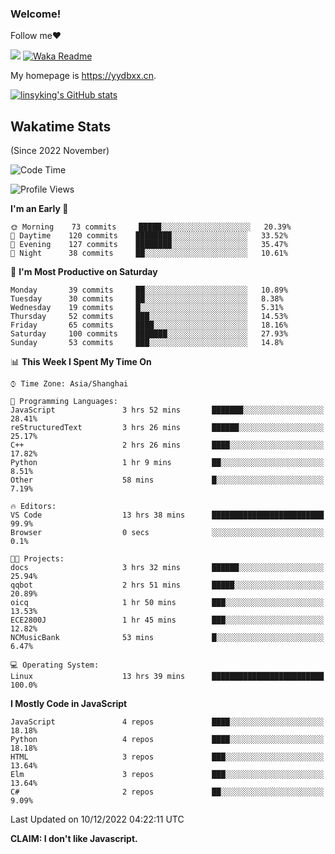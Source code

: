 ### Welcome!

Follow me:heart:

![](https://visitor-badge.glitch.me/badge?page_id=linsyking.linsyking)
[![Waka Readme](https://github.com/linsyking/linsyking/actions/workflows/waka-readme.yml/badge.svg)](https://github.com/linsyking/linsyking/actions/workflows/waka-readme.yml)

My homepage is <https://yydbxx.cn>.

[![linsyking's GitHub stats](https://github-readme-stats.vercel.app/api?username=linsyking&show_icons=true&theme=onedark)](https://github.com/anuraghazra/github-readme-stats)

## Wakatime Stats

(Since 2022 November)

<!--START_SECTION:waka-->
![Code Time](http://img.shields.io/badge/Code%20Time-25%20hrs%2019%20mins-blue)

![Profile Views](http://img.shields.io/badge/Profile%20Views-46-blue)

**I'm an Early 🐤** 

```text
🌞 Morning    73 commits     █████░░░░░░░░░░░░░░░░░░░░   20.39% 
🌆 Daytime    120 commits    ████████░░░░░░░░░░░░░░░░░   33.52% 
🌃 Evening    127 commits    ████████░░░░░░░░░░░░░░░░░   35.47% 
🌙 Night      38 commits     ██░░░░░░░░░░░░░░░░░░░░░░░   10.61%

```
📅 **I'm Most Productive on Saturday** 

```text
Monday       39 commits     ██░░░░░░░░░░░░░░░░░░░░░░░   10.89% 
Tuesday      30 commits     ██░░░░░░░░░░░░░░░░░░░░░░░   8.38% 
Wednesday    19 commits     █░░░░░░░░░░░░░░░░░░░░░░░░   5.31% 
Thursday     52 commits     ███░░░░░░░░░░░░░░░░░░░░░░   14.53% 
Friday       65 commits     ████░░░░░░░░░░░░░░░░░░░░░   18.16% 
Saturday     100 commits    ███████░░░░░░░░░░░░░░░░░░   27.93% 
Sunday       53 commits     ███░░░░░░░░░░░░░░░░░░░░░░   14.8%

```


📊 **This Week I Spent My Time On** 

```text
⌚︎ Time Zone: Asia/Shanghai

💬 Programming Languages: 
JavaScript               3 hrs 52 mins       ███████░░░░░░░░░░░░░░░░░░   28.41% 
reStructuredText         3 hrs 26 mins       ██████░░░░░░░░░░░░░░░░░░░   25.17% 
C++                      2 hrs 26 mins       ████░░░░░░░░░░░░░░░░░░░░░   17.82% 
Python                   1 hr 9 mins         ██░░░░░░░░░░░░░░░░░░░░░░░   8.51% 
Other                    58 mins             █░░░░░░░░░░░░░░░░░░░░░░░░   7.19%

🔥 Editors: 
VS Code                  13 hrs 38 mins      █████████████████████████   99.9% 
Browser                  0 secs              ░░░░░░░░░░░░░░░░░░░░░░░░░   0.1%

🐱‍💻 Projects: 
docs                     3 hrs 32 mins       ██████░░░░░░░░░░░░░░░░░░░   25.94% 
qqbot                    2 hrs 51 mins       █████░░░░░░░░░░░░░░░░░░░░   20.89% 
oicq                     1 hr 50 mins        ███░░░░░░░░░░░░░░░░░░░░░░   13.53% 
ECE2800J                 1 hr 45 mins        ███░░░░░░░░░░░░░░░░░░░░░░   12.82% 
NCMusicBank              53 mins             █░░░░░░░░░░░░░░░░░░░░░░░░   6.47%

💻 Operating System: 
Linux                    13 hrs 39 mins      █████████████████████████   100.0%

```

**I Mostly Code in JavaScript** 

```text
JavaScript               4 repos             ████░░░░░░░░░░░░░░░░░░░░░   18.18% 
Python                   4 repos             ████░░░░░░░░░░░░░░░░░░░░░   18.18% 
HTML                     3 repos             ███░░░░░░░░░░░░░░░░░░░░░░   13.64% 
Elm                      3 repos             ███░░░░░░░░░░░░░░░░░░░░░░   13.64% 
C#                       2 repos             ██░░░░░░░░░░░░░░░░░░░░░░░   9.09%

```



 Last Updated on 10/12/2022 04:22:11 UTC
<!--END_SECTION:waka-->

**CLAIM: I don't like Javascript.**
